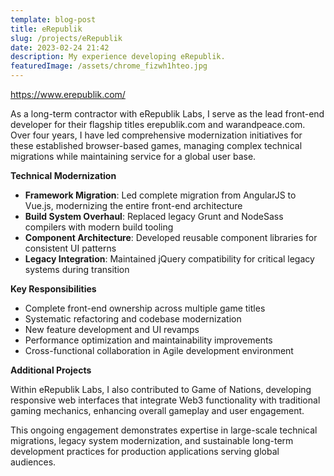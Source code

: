 ```yaml
---
template: blog-post
title: eRepublik
slug: /projects/eRepublik
date: 2023-02-24 21:42
description: My experience developing eRepublik.
featuredImage: /assets/chrome_fizwh1hteo.jpg
---
```

<https://www.erepublik.com/>

As a long-term contractor with eRepublik Labs, I serve as the lead front-end developer for their flagship titles erepublik.com and warandpeace.com. Over four years, I have led comprehensive modernization initiatives for these established browser-based games, managing complex technical migrations while maintaining service for a global user base.

**Technical Modernization**

- **Framework Migration**: Led complete migration from AngularJS to Vue.js, modernizing the entire front-end architecture
- **Build System Overhaul**: Replaced legacy Grunt and NodeSass compilers with modern build tooling
- **Component Architecture**: Developed reusable component libraries for consistent UI patterns
- **Legacy Integration**: Maintained jQuery compatibility for critical legacy systems during transition

**Key Responsibilities**

- Complete front-end ownership across multiple game titles
- Systematic refactoring and codebase modernization
- New feature development and UI revamps
- Performance optimization and maintainability improvements
- Cross-functional collaboration in Agile development environment

**Additional Projects**

Within eRepublik Labs, I also contributed to Game of Nations, developing responsive web interfaces that integrate Web3 functionality with traditional gaming mechanics, enhancing overall gameplay and user engagement.

This ongoing engagement demonstrates expertise in large-scale technical migrations, legacy system modernization, and sustainable long-term development practices for production applications serving global audiences.